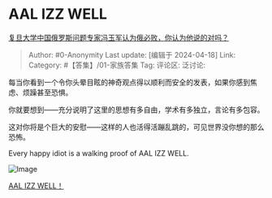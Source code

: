 # AAL IZZ WELL
[复旦大学中国俄罗斯问题专家冯玉军认为俄必败，你认为他说的对吗？](https://www.zhihu.com/question/653154291/answer/3470588841)

> Author: #0-Anonymity
> Last update: [编辑于 2024-04-18]
> Link:
> Category: #【答集】/01-家族答集 
> Tag: 
> 评论区:
> 泛讨论:

每当你看到一个令你头晕目眩的神奇观点得以顺利而安全的发表，如果你感到焦虑、烦躁甚至恐惧。

你就要想到——充分说明了这里的思想有多自由，学术有多独立，言论有多包容。

这对你将是个巨大的安慰——这样的人也活得活蹦乱跳的，可见世界没你想的那么恐怖。

Every happy idiot is a walking proof of AAL IZZ WELL.

![Image](https://picx.zhimg.com/50/v2-d70bfa58ca30ec2cee0594d023433af2_720w.jpg?source=2c26e567)

[AAL IZZ WELL！](https://link.zhihu.com/?target=https%3A//b23.tv/7DuMvVV)